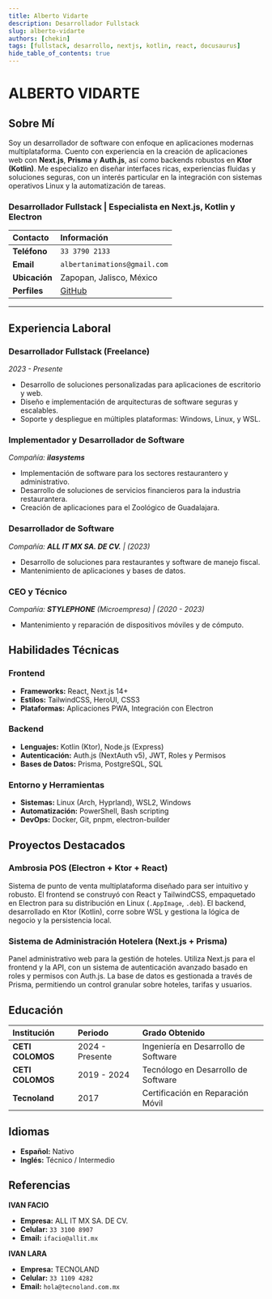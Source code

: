 ```yaml
---
title: Alberto Vidarte
description: Desarrollador Fullstack
slug: alberto-vidarte
authors: [chekin]
tags: [fullstack, desarrollo, nextjs, kotlin, react, docusaurus]
hide_table_of_contents: true
---
```


# ALBERTO VIDARTE
## Sobre Mí

Soy un desarrollador de software con enfoque en aplicaciones modernas multiplataforma. Cuento con experiencia en la creación de aplicaciones web con **Next.js**, **Prisma** y **Auth.js**, así como backends robustos en **Ktor (Kotlin)**. Me especializo en diseñar interfaces ricas, experiencias fluidas y soluciones seguras, con un interés particular en la integración con sistemas operativos Linux y la automatización de tareas.
<!-- truncate -->

### Desarrollador Fullstack | Especialista en Next.js, Kotlin y Electron

| Contacto | Información |
| :--- | :--- |
| **Teléfono** | `33 3790 2133` |
| **Email** | `albertanimations@gmail.com` |
| **Ubicación** | Zapopan, Jalisco, México |
| **Perfiles** | [GitHub](https://github.com/vidarte-alberto) |

---

## Experiencia Laboral

### Desarrollador Fullstack (Freelance)
*2023 - Presente*
- Desarrollo de soluciones personalizadas para aplicaciones de escritorio y web.
- Diseño e implementación de arquitecturas de software seguras y escalables.
- Soporte y despliegue en múltiples plataformas: Windows, Linux, y WSL.

### Implementador y Desarrollador de Software
*Compañía: **ilasystems***
- Implementación de software para los sectores restaurantero y administrativo.
- Desarrollo de soluciones de servicios financieros para la industria restaurantera.
- Creación de aplicaciones para el Zoológico de Guadalajara.

### Desarrollador de Software
*Compañía: **ALL IT MX SA. DE CV.** | (2023)*
- Desarrollo de soluciones para restaurantes y software de manejo fiscal.
- Mantenimiento de aplicaciones y bases de datos.

### CEO y Técnico
*Compañía: **STYLEPHONE** (Microempresa) | (2020 - 2023)*
- Mantenimiento y reparación de dispositivos móviles y de cómputo.

## Habilidades Técnicas

### Frontend
- **Frameworks:** React, Next.js 14+
- **Estilos:** TailwindCSS, HeroUI, CSS3
- **Plataformas:** Aplicaciones PWA, Integración con Electron

### Backend
- **Lenguajes:** Kotlin (Ktor), Node.js (Express)
- **Autenticación:** Auth.js (NextAuth v5), JWT, Roles y Permisos
- **Bases de Datos:** Prisma, PostgreSQL, SQL

### Entorno y Herramientas
- **Sistemas:** Linux (Arch, Hyprland), WSL2, Windows
- **Automatización:** PowerShell, Bash scripting
- **DevOps:** Docker, Git, pnpm, electron-builder

## Proyectos Destacados

### Ambrosia POS (Electron + Ktor + React)
Sistema de punto de venta multiplataforma diseñado para ser intuitivo y robusto. El frontend se construyó con React y TailwindCSS, empaquetado en Electron para su distribución en Linux (`.AppImage`, `.deb`). El backend, desarrollado en Ktor (Kotlin), corre sobre WSL y gestiona la lógica de negocio y la persistencia local.

### Sistema de Administración Hotelera (Next.js + Prisma)
Panel administrativo web para la gestión de hoteles. Utiliza Next.js para el frontend y la API, con un sistema de autenticación avanzado basado en roles y permisos con Auth.js. La base de datos es gestionada a través de Prisma, permitiendo un control granular sobre hoteles, tarifas y usuarios.

## Educación

| Institución | Periodo | Grado Obtenido |
| :--- | :--- | :--- |
| **CETI COLOMOS** | 2024 - Presente | Ingeniería en Desarrollo de Software |
| **CETI COLOMOS** | 2019 - 2024 | Tecnólogo en Desarrollo de Software |
| **Tecnoland** | 2017 | Certificación en Reparación Móvil |

## Idiomas

- **Español:** Nativo
- **Inglés:** Técnico / Intermedio

## Referencias

**IVAN FACIO**
- **Empresa:** ALL IT MX SA. DE CV.
- **Celular:** `33 3100 8907`
- **Email:** `ifacio@allit.mx`

**IVAN LARA**
- **Empresa:** TECNOLAND
- **Celular:** `33 1109 4282`
- **Email:** `hola@tecnoland.com.mx`

